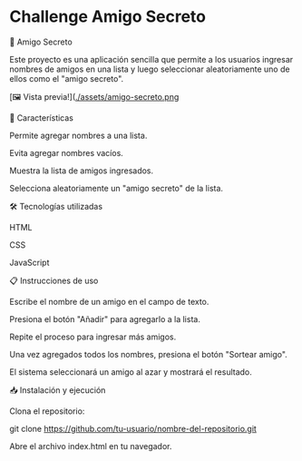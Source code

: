 <h1>Challenge Amigo Secreto</h1>
🎉 Amigo Secreto

Este proyecto es una aplicación sencilla que permite a los usuarios ingresar nombres de amigos en una lista y luego seleccionar aleatoriamente uno de ellos como el "amigo secreto".

[🖼️ Vista previa!]([./assets/amigo-secreto.png](https://github.com/KendrykSuarez/Challenge-Amigo-secreto-Kendryk/blob/main/assets/amigo-secreto.png?raw=true)




🚀 Características

Permite agregar nombres a una lista.

Evita agregar nombres vacíos.

Muestra la lista de amigos ingresados.

Selecciona aleatoriamente un "amigo secreto" de la lista.

🛠️ Tecnologías utilizadas

HTML

CSS

JavaScript

📋 Instrucciones de uso

Escribe el nombre de un amigo en el campo de texto.

Presiona el botón "Añadir" para agregarlo a la lista.

Repite el proceso para ingresar más amigos.

Una vez agregados todos los nombres, presiona el botón "Sortear amigo".

El sistema seleccionará un amigo al azar y mostrará el resultado.

📥 Instalación y ejecución

Clona el repositorio:

git clone https://github.com/tu-usuario/nombre-del-repositorio.git

Abre el archivo index.html en tu navegador.


